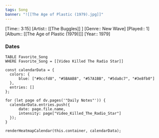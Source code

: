 ```yaml
---
tags: Song  
banner: "![[The Age of Plastic (1979).jpg]]"
---
```

[Time:: 3:15]
[Artist:: [[The Buggles]] ]
[Genre:: New Wave]
[Played:: 1]
[Album:: [[The Age of Plastic (1979)]]]
[Year:: 1979]
### Dates
````dataview
TABLE Favorite_Song
WHERE Favorite_Song = [[Video Killed The Radio Star]]
````
  ```dataviewjs
const calendarData = { 
	colors: { 
		blue: ["#9ccfd8", "#5BAAB8", "#57A1BB", "#5da8c7", "#3e8fb0"] 
	}, 
	entries: [] 
}; 

for (let page of dv.pages('"Daily Notes"')) { 
	calendarData.entries.push({ 
		date: page.file.name, 
		intensity: page["Video_Killed_The_Radio_Star"]
	}); 
} 

renderHeatmapCalendar(this.container, calendarData);
```
